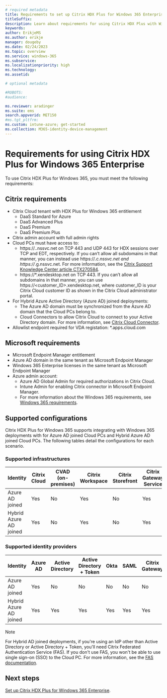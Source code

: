 ```yaml
---
# required metadata
title: Requirements to set up Citrix HDX Plus for Windows 365 Enterprise
titleSuffix:
description: Learn about requirements for using Citrix HDX Plus with Windows 365 Enterprise.
keywords:
author: ErikjeMS  
ms.author: erikje
manager: dougeby
ms.date: 02/24/2023
ms.topic: overview
ms.service: windows-365
ms.subservice:
ms.localizationpriority: high
ms.technology:
ms.assetid: 

# optional metadata

#ROBOTS:
#audience:

ms.reviewer: aradinger    
ms.suite: ems
search.appverid: MET150
#ms.tgt_pltfrm:
ms.custom: intune-azure; get-started
ms.collection: M365-identity-device-management
---
```


# Requirements for using Citrix HDX Plus for Windows 365 Enterprise

To use Citrix HDX Plus for Windows 365, you must meet the following requirements:

## Citrix requirements

- Citrix Cloud tenant with HDX Plus for Windows 365 entitlement
  - DaaS Standard for Azure
  - DaaS Advanced Plus
  - DaaS Premium
  - DaaS Premium Plus
- Citrix admin account with full admin rights
- Cloud PCs must have access to:
  - https://*.*.nssvc.net on TCP 443 and UDP 443 for HDX sessions over TCP and EDT, respectively. If you can’t allow all subdomains in that manner, you can instead use https://*.c.nssvc.net and https://*.g.nssvc.net. For more information, see the [Citrix Support Knowledge Center article CTX270584](https://support.citrix.com/article/CTX270584/citrix-gateway-service-pointsofpresence-pops).
  - https://*.xendesktop.net on TCP 443. If you can’t allow all subdomains in that manner, you can use https://<customer_ID>.xendesktop.net, where customer_ID is your Citrix Cloud customer ID as shown in the Citrix Cloud administrator portal.
- For Hybrid Azure Active Directory (Azure AD) joined deployments:
  - The Azure AD domain must be synchronized from the Azure AD domain that the Cloud PCs belong to.
  - Cloud Connectors to allow Citrix Cloud to connect to your Active Directory domain. For more information, see [Citrix Cloud Connector](https://docs.citrix.com/en-us/citrix-cloud/citrix-cloud-resource-locations/citrix-cloud-connector.html).
- Allowlist endpoint required for VDA registation: \*.apps.cloud.com

## Microsoft requirements

- Microsoft Endpoint Manager entitlement
- Azure AD domain in the same tenant as Microsoft Endpoint Manager
- Windows 365 Enterprise licenses in the same tenant as Microsoft Endpoint Manager
- Azure admin account:
  - Azure AD Global Admin for required authorizations in Citrix Cloud.
  - Intune Admin for enabling Citrix connector in Microsoft Endpoint Manager.
  - For more information about the Windows 365 requirements, see [Windows 365 requirements](requirements.md).

## Supported configurations

Citrix HDX Plus for Windows 365 supports integrating with Windows 365 deployments with for Azure AD joined Cloud PCs and Hybrid Azure AD joined Cloud PCs. The following tables detail the configurations for each scenario.

### Supported infrastructures

| Identity | Citrix Cloud | CVAD (on-premises) | Citrix Workspace | Citrix Storefront | Citrix Gateway Service | Citrix Gateway |
| --- | --- | --- | --- | --- | --- | --- |
| Azure AD joined | Yes | No | Yes | No | Yes | No |
| Hybrid Azure AD joined | Yes | No | Yes | No | Yes | No |

### Supported identity providers

| Identity | Azure AD | Active Directory | Active Directory + Token | Okta | SAML | Citrix Gateway | Adaptive Authentication |
| --- | --- | --- | --- | --- | --- | --- | --- |
| Azure AD joined | Yes | No | No | No | No | No | No |
| Hybrid Azure AD joined | Yes | Yes | Yes | Yes | Yes | Yes | Yes |

> [!NOTE]  
> For Hybrid AD joined deployments, if you're using an IdP other than Active Directory or Active Directory + Token, you'll need Citrix Federated Authentication Service (FAS). If you don't use FAS, you won't be able to use single sign-on (SSO) to the Cloud PC. For more information, see the [FAS documentation](https://docs.citrix.com/en-us/federated-authentication-service).  

<!-- ########################## -->
## Next steps

[Set up Citrix HDX Plus for Windows 365 Enterprise](set-up-citrix.md).
